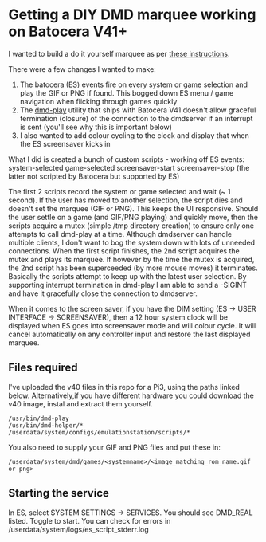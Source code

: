 # Getting a DIY DMD marquee working on Batocera V41+ 
I wanted to build a do it yourself marquee as per [these instructions](https://wiki.batocera.org/hardware:diy_zedmd).

There were a few changes I wanted to make:
1. The batocera (ES) events fire on every system or game selection and play the GIF or PNG if found.  This bogged down ES menu / game navigation when flicking through games quickly
2. The [dmd-play](https://github.com/batocera-linux/dmd-simulator/blob/master/dmd-play.py) utility that ships with Batocera V41 doesn't allow graceful termination (closure) of the connection to the dmdserver if an interrupt is sent (you'll see why this is important below)
3. I also wanted to add colour cycling to the clock and display that when the ES screensaver kicks in

What I did is created a bunch of custom scripts - working off ES events:
system-selected
game-selected
screensaver-start
screensaver-stop (the latter not scripted by Batocera but supported by ES)

The first 2 scripts record the system or game selected and wait (~ 1 second). If the user has moved to another selection, the script dies and doesn't set the marquee (GIF or PNG).  This keeps the UI responsive.  Should the user settle on a game (and GIF/PNG playing) and quickly move, then the scripts acquire a mutex (simple /tmp directory creation) to ensure only one attempts to call dmd-play at a time.  Although dmdserver can handle multiple clients, I don't want to bog the system down with lots of unneeded connections.  When the first script finishes, the 2nd script acquires the mutex and plays its marquee.  If however by the time the mutex is acquired, the 2nd script has been superceeded (by more mouse moves) it terminates. Basically the scripts attempt to keep up with the latest user selection.  By supporting interrupt termination in dmd-play I am able to send a -SIGINT and have it gracefully close the connection to dmdserver.

When it comes to the screen saver, if you have the DIM setting (ES -> USER INTERFACE -> SCREENSAVER), then a 12 hour system clock will be displayed when ES goes into screensaver mode and will colour cycle.  It will cancel automatically on any controller input and restore the last displayed marquee.

## Files required
I've uploaded the v40 files in this repo for a Pi3, using the paths linked below.  Alternatively,if you have different hardware you could download the v40 image, instal and extract them yourself.
```
/usr/bin/dmd-play
/usr/bin/dmd-helper/*
/userdata/system/configs/emulationstation/scripts/*
```  

You also need to supply your GIF and PNG files and put these in:
```
/userdata/system/dmd/games/<systemname>/<image_matching_rom_name.gif or png>
```  

## Starting the service
In ES, select SYSTEM SETTINGS -> SERVICES.  You should see DMD_REAL listed.  Toggle to start.  You can check for errors in /userdata/system/logs/es_script_stderr.log
